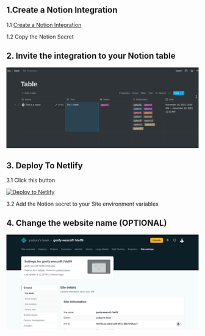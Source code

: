 ## 1.Create a Notion Integration

1.1 [Create a Notion Integration](https://www.notion.so/my-integrations)

1.2 Copy the Notion Secret

## 2. Invite the integration to your Notion table

![](./Guide/step1.gif)

## 3. Deploy To Netlify

3.1 Click this button

[![Deploy to Netlify](https://www.netlify.com/img/deploy/button.svg)](https://app.netlify.com/start/deploy?repository=https://github.com/yudax42/prettyProp)

3.2 Add the Notion secret to your Site environment variables

## 4. Change the website name (OPTIONAL)

![](./Guide/step3.gif)
